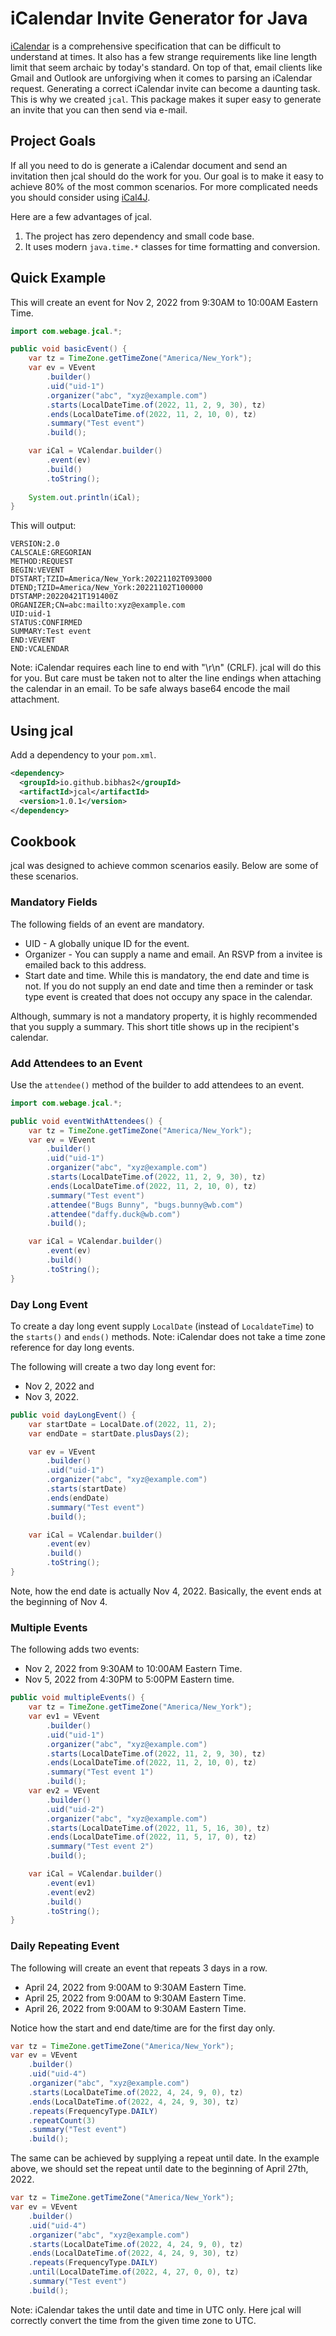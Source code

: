# iCalendar Invite Generator for Java

[iCalendar](https://www.ietf.org/rfc/rfc2445.txt) is a comprehensive specification that can be difficult to understand at times. It also has a few strange requirements like line length limit that seem archaic by today's standard. On top of that, email clients like Gmail and Outlook are unforgiving when it comes to parsing an iCalendar request. Generating a correct iCalendar invite can become a daunting task. This is why we created ``jcal``. This package makes it super easy to generate an invite that you can then send via e-mail.

## Project Goals

If all you need to do is generate a iCalendar document and send an invitation then jcal should do the work for you. Our goal is to make it easy to achieve 80% of the most common scenarios. For more complicated needs you should consider using [iCal4J](https://www.ical4j.org/). 

Here are a few advantages of jcal.

1. The project has zero dependency and small code base. 
2. It uses modern ``java.time.*`` classes for time formatting and conversion.

## Quick Example

This will create an event for Nov 2, 2022 from 9:30AM to 10:00AM Eastern Time.

```java
import com.webage.jcal.*;

public void basicEvent() {
    var tz = TimeZone.getTimeZone("America/New_York");
    var ev = VEvent
        .builder()
        .uid("uid-1")
        .organizer("abc", "xyz@example.com")
        .starts(LocalDateTime.of(2022, 11, 2, 9, 30), tz)
        .ends(LocalDateTime.of(2022, 11, 2, 10, 0), tz)
        .summary("Test event")
        .build();

    var iCal = VCalendar.builder()
        .event(ev)
        .build()
        .toString();
    
    System.out.println(iCal);
}
```

This will output:

```
VERSION:2.0
CALSCALE:GREGORIAN
METHOD:REQUEST
BEGIN:VEVENT
DTSTART;TZID=America/New_York:20221102T093000
DTEND;TZID=America/New_York:20221102T100000
DTSTAMP:20220421T191400Z
ORGANIZER;CN=abc:mailto:xyz@example.com
UID:uid-1
STATUS:CONFIRMED
SUMMARY:Test event
END:VEVENT
END:VCALENDAR
```

Note: iCalendar requires each line to end with "\r\n" (CRLF). jcal will do this for you. But care must be taken not to alter the line endings when attaching the calendar in an email. To be safe always base64 encode the mail attachment. 

## Using jcal

Add a dependency to your ``pom.xml``.

```xml
<dependency>
  <groupId>io.github.bibhas2</groupId>
  <artifactId>jcal</artifactId>
  <version>1.0.1</version>
</dependency>

```

## Cookbook
jcal was designed to achieve common scenarios easily. Below are some of these scenarios.

### Mandatory Fields
The following fields of an event are mandatory.

- UID - A globally unique ID for the event.
- Organizer - You can supply a name and email. An RSVP from a invitee is emailed back to this address.
- Start date and time. While this is mandatory, the end date and time is not. If you do not supply an end date and time then a reminder or task type event is created that does not occupy any space in the calendar.

Although, summary is not a mandatory property, it is highly recommended that you supply a summary. This short title shows up in the recipient's calendar.

### Add Attendees to an Event

Use the ``attendee()`` method of the builder to add attendees to an event.

```java
import com.webage.jcal.*;

public void eventWithAttendees() {
    var tz = TimeZone.getTimeZone("America/New_York");
    var ev = VEvent
        .builder()
        .uid("uid-1")
        .organizer("abc", "xyz@example.com")
        .starts(LocalDateTime.of(2022, 11, 2, 9, 30), tz)
        .ends(LocalDateTime.of(2022, 11, 2, 10, 0), tz)
        .summary("Test event")
        .attendee("Bugs Bunny", "bugs.bunny@wb.com")
        .attendee("daffy.duck@wb.com")
        .build();

    var iCal = VCalendar.builder()
        .event(ev)
        .build()
        .toString();
}
```

### Day Long Event
To create a day long event supply ``LocalDate`` (instead of ``LocaldateTime``) to the ``starts()`` and ``ends()`` methods. Note: iCalendar does not take a time zone reference for day long events.

The following will create a two day long event for:

- Nov 2, 2022 and 
- Nov 3, 2022.

```java
public void dayLongEvent() {
    var startDate = LocalDate.of(2022, 11, 2);
    var endDate = startDate.plusDays(2);

    var ev = VEvent
        .builder()
        .uid("uid-1")
        .organizer("abc", "xyz@example.com")
        .starts(startDate)
        .ends(endDate)
        .summary("Test event")
        .build();

    var iCal = VCalendar.builder()
        .event(ev)
        .build()
        .toString();
}
```

Note, how the end date is actually Nov 4, 2022. Basically, the event ends at the beginning of Nov 4.

### Multiple Events
The following adds two events:

- Nov 2, 2022 from 9:30AM to 10:00AM Eastern Time.
- Nov 5, 2022 from 4:30PM to 5:00PM Eastern time.

```java
public void multipleEvents() {
    var tz = TimeZone.getTimeZone("America/New_York");
    var ev1 = VEvent
        .builder()
        .uid("uid-1")
        .organizer("abc", "xyz@example.com")
        .starts(LocalDateTime.of(2022, 11, 2, 9, 30), tz)
        .ends(LocalDateTime.of(2022, 11, 2, 10, 0), tz)
        .summary("Test event 1")
        .build();
    var ev2 = VEvent
        .builder()
        .uid("uid-2")
        .organizer("abc", "xyz@example.com")
        .starts(LocalDateTime.of(2022, 11, 5, 16, 30), tz)
        .ends(LocalDateTime.of(2022, 11, 5, 17, 0), tz)
        .summary("Test event 2")
        .build();

    var iCal = VCalendar.builder()
        .event(ev1)
        .event(ev2)
        .build()
        .toString();
}
```

### Daily Repeating Event
The following will create an event that repeats 3 days in a row.

- April 24, 2022 from 9:00AM to 9:30AM Eastern Time.
- April 25, 2022 from 9:00AM to 9:30AM Eastern Time.
- April 26, 2022 from 9:00AM to 9:30AM Eastern Time.

Notice how the start and end date/time are for the first day only.

```java
var tz = TimeZone.getTimeZone("America/New_York");
var ev = VEvent
    .builder()
    .uid("uid-4")
    .organizer("abc", "xyz@example.com")
    .starts(LocalDateTime.of(2022, 4, 24, 9, 0), tz)
    .ends(LocalDateTime.of(2022, 4, 24, 9, 30), tz)
    .repeats(FrequencyType.DAILY)
    .repeatCount(3)
    .summary("Test event")
    .build();
```

The same can be achieved by supplying a repeat until date. In the example above, we should set the repeat until date to the beginning of April 27th, 2022.

```java
var tz = TimeZone.getTimeZone("America/New_York");
var ev = VEvent
    .builder()
    .uid("uid-4")
    .organizer("abc", "xyz@example.com")
    .starts(LocalDateTime.of(2022, 4, 24, 9, 0), tz)
    .ends(LocalDateTime.of(2022, 4, 24, 9, 30), tz)
    .repeats(FrequencyType.DAILY)
    .until(LocalDateTime.of(2022, 4, 27, 0, 0), tz)
    .summary("Test event")
    .build();
```

Note: iCalendar takes the until date and time in UTC only. Here jcal will correctly convert the time from the given time zone to UTC.